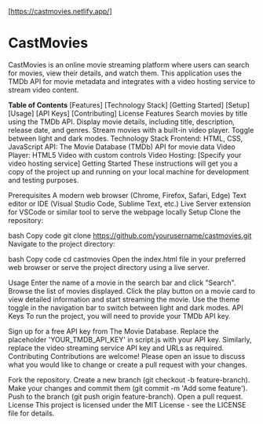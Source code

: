 [https://castmovies.netlify.app/]
# CastMovies
CastMovies is an online movie streaming platform where users can search for movies, view their details, and watch them. This application uses the TMDb API for movie metadata and integrates with a video hosting service to stream video content.

**Table of Contents**
[Features]
[Technology Stack]
[Getting Started]
[Setup]
[Usage]
[API Keys]
[Contributing]
License
Features
Search movies by title using the TMDb API.
Display movie details, including title, description, release date, and genres.
Stream movies with a built-in video player.
Toggle between light and dark modes.
Technology Stack
Frontend: HTML, CSS, JavaScript
API: The Movie Database (TMDb) API for movie data
Video Player: HTML5 Video with custom controls
Video Hosting: [Specify your video hosting service]
Getting Started
These instructions will get you a copy of the project up and running on your local machine for development and testing purposes.

Prerequisites
A modern web browser (Chrome, Firefox, Safari, Edge)
Text editor or IDE (Visual Studio Code, Sublime Text, etc.)
Live Server extension for VSCode or similar tool to serve the webpage locally
Setup
Clone the repository:

bash
Copy code
git clone https://github.com/yourusername/castmovies.git
Navigate to the project directory:

bash
Copy code
cd castmovies
Open the index.html file in your preferred web browser or serve the project directory using a live server.

Usage
Enter the name of a movie in the search bar and click "Search".
Browse the list of movies displayed.
Click the play button on a movie card to view detailed information and start streaming the movie.
Use the theme toggle in the navigation bar to switch between light and dark modes.
API Keys
To run the project, you will need to provide your TMDb API key.

Sign up for a free API key from The Movie Database.
Replace the placeholder 'YOUR_TMDB_API_KEY' in script.js with your API key.
Similarly, replace the video streaming service API key and URLs as required.
Contributing
Contributions are welcome! Please open an issue to discuss what you would like to change or create a pull request with your changes.

Fork the repository.
Create a new branch (git checkout -b feature-branch).
Make your changes and commit them (git commit -m 'Add some feature').
Push to the branch (git push origin feature-branch).
Open a pull request.
License
This project is licensed under the MIT License - see the LICENSE file for details.
